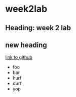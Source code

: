 # week2lab

## Heading: week 2 lab
## new heading
[link to github](https://github.com/dominictabeta)

* foo
* bar
* hurf
* durf
* yop
